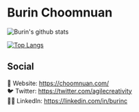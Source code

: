 # Burin Choomnuan

![Burin's github stats](https://github-readme-stats.vercel.app/api?username=agilecreativity&show_icons=true&theme=nightowl)

[![Top Langs](https://github-readme-stats.vercel.app/api/top-langs/?username=agilecreativity&theme=nightowl&hide=html,css&langs_count=7)](https://github.com/anuraghazra/github-readme-stats)

## Social

🔗 Website: https://choomnuan.com/<br/>
🐦 Twitter: https://twitter.com/agilecreativity<br/>
👨‍💼 LinkedIn: https://linkedin.com/in/burinc<br/>
